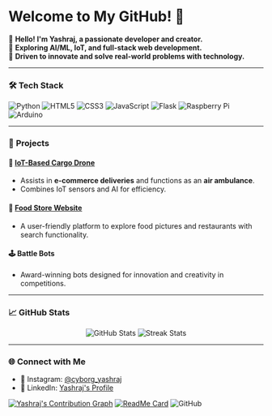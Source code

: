 # Welcome to My GitHub! 👋

🌟 **Hello! I'm Yashraj, a passionate developer and creator.**  
🚀 **Exploring AI/ML, IoT, and full-stack web development.**  
🎯 **Driven to innovate and solve real-world problems with technology.**

---

### 🛠️ **Tech Stack**
![Python](https://img.shields.io/badge/Python-3776AB?style=flat-square&logo=python&logoColor=white)
![HTML5](https://img.shields.io/badge/HTML5-E34F26?style=flat-square&logo=html5&logoColor=white)
![CSS3](https://img.shields.io/badge/CSS3-1572B6?style=flat-square&logo=css3&logoColor=white)
![JavaScript](https://img.shields.io/badge/JavaScript-F7DF1E?style=flat-square&logo=javascript&logoColor=black)
![Flask](https://img.shields.io/badge/Flask-000000?style=flat-square&logo=flask&logoColor=white)
![Raspberry Pi](https://img.shields.io/badge/Raspberry%20Pi-C51A4A?style=flat-square&logo=raspberrypi&logoColor=white)
![Arduino](https://img.shields.io/badge/Arduino-00979D?style=flat-square&logo=arduino&logoColor=white)

---

### 🌟 **Projects**
#### 🚀 [IoT-Based Cargo Drone](https://github.com/your-repo-link)
- Assists in **e-commerce deliveries** and functions as an **air ambulance**.
- Combines IoT sensors and AI for efficiency.

#### 🍴 [Food Store Website](https://github.com/your-repo-link)
- A user-friendly platform to explore food pictures and restaurants with search functionality.

#### 🕹️ Battle Bots
- Award-winning bots designed for innovation and creativity in competitions.

---

### 📈 **GitHub Stats**
<div align="center">
  <img src="https://github-readme-stats.vercel.app/api?username=CYBORG-YASHRAJ&show_icons=true&theme=dark" alt="GitHub Stats" />
  <img src="https://github-readme-streak-stats.herokuapp.com?user=CYBORG-YASHRAJ&theme=dark" alt="Streak Stats" />
</div>

---

### 🌐 **Connect with Me**
- 📸 Instagram: [@cyborg_yashraj](https://instagram.com/cyborg_yashraj)
- 🔗 LinkedIn: [Yashraj's Profile](https://linkedin.com/in/yourprofile)

[![Yashraj's Contribution Graph](https://github-readme-activity-graph.cyclic.app/graph?username=CYBORG-YASHRAJ&theme=react-dark)](https://github.com/CYBORG-YASHRAJ)
[![ReadMe Card](https://github-readme-stats.vercel.app/api/pin/?username=CYBORG-YASHRAJ&repo=your-repo-name&theme=dark)](https://github.com/CYBORG-YASHRAJ/your-repo-name)
![GitHub](https://img.shields.io/badge/GitHub-181717?style=flat-square&logo=github&logoColor=white)

